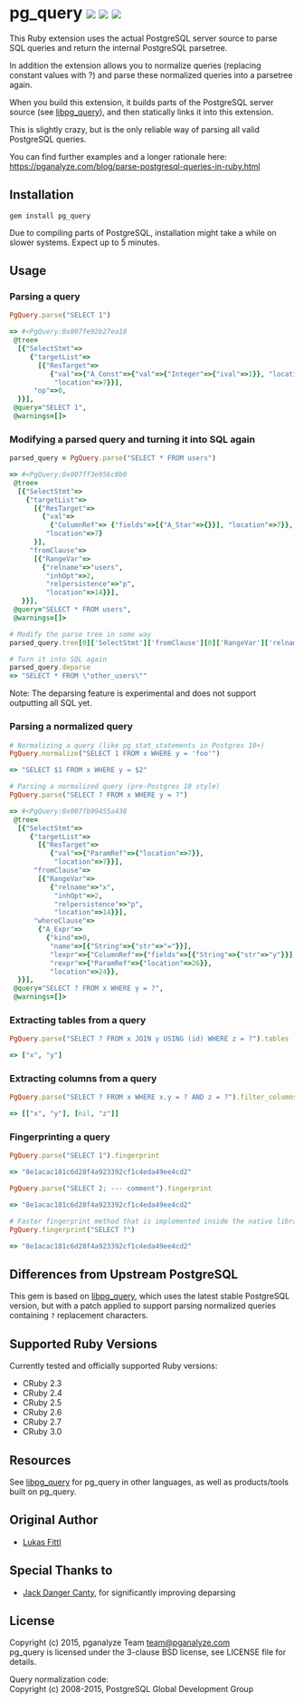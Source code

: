 # pg_query [ ![](https://img.shields.io/gem/v/pg_query.svg)](https://rubygems.org/gems/pg_query) [ ![](https://img.shields.io/gem/dt/pg_query.svg)](https://rubygems.org/gems/pg_query) [ ![](https://travis-ci.org/lfittl/pg_query.svg?branch=master)](https://travis-ci.org/lfittl/pg_query)

This Ruby extension uses the actual PostgreSQL server source to parse SQL queries and return the internal PostgreSQL parsetree.

In addition the extension allows you to normalize queries (replacing constant values with ?) and parse these normalized queries into a parsetree again.

When you build this extension, it builds parts of the PostgreSQL server source (see [libpg_query](https://github.com/lfittl/libpg_query)), and then statically links it into this extension.

This is slightly crazy, but is the only reliable way of parsing all valid PostgreSQL queries.

You can find further examples and a longer rationale here: https://pganalyze.com/blog/parse-postgresql-queries-in-ruby.html

## Installation

```
gem install pg_query
```

Due to compiling parts of PostgreSQL, installation might take a while on slower systems. Expect up to 5 minutes.

## Usage

### Parsing a query

```ruby
PgQuery.parse("SELECT 1")

=> #<PgQuery:0x007fe92b27ea18
 @tree=
  [{"SelectStmt"=>
     {"targetList"=>
       [{"ResTarget"=>
          {"val"=>{"A_Const"=>{"val"=>{"Integer"=>{"ival"=>1}}, "location"=>7}},
           "location"=>7}}],
      "op"=>0,
  }}],
 @query="SELECT 1",
 @warnings=[]>
```

### Modifying a parsed query and turning it into SQL again

```ruby
parsed_query = PgQuery.parse("SELECT * FROM users")

=> #<PgQuery:0x007ff3e956c8b0
 @tree=
  [{"SelectStmt"=>
    {"targetList"=>
      [{"ResTarget"=>
        {"val"=>
          {"ColumnRef"=> {"fields"=>[{"A_Star"=>{}}], "location"=>7}},
         "location"=>7}
      }],
     "fromClause"=>
      [{"RangeVar"=>
        {"relname"=>"users",
         "inhOpt"=>2,
         "relpersistence"=>"p",
         "location"=>14}}],
   }}],
 @query="SELECT * FROM users",
 @warnings=[]>

# Modify the parse tree in some way
parsed_query.tree[0]['SelectStmt']['fromClause'][0]['RangeVar']['relname'] = 'other_users'

# Turn it into SQL again
parsed_query.deparse
=> "SELECT * FROM \"other_users\""
```

Note: The deparsing feature is experimental and does not support outputting all SQL yet.

### Parsing a normalized query

```ruby
# Normalizing a query (like pg_stat_statements in Postgres 10+)
PgQuery.normalize("SELECT 1 FROM x WHERE y = 'foo'")

=> "SELECT $1 FROM x WHERE y = $2"

# Parsing a normalized query (pre-Postgres 10 style)
PgQuery.parse("SELECT ? FROM x WHERE y = ?")

=> #<PgQuery:0x007fb99455a438
 @tree=
  [{"SelectStmt"=>
     {"targetList"=>
       [{"ResTarget"=>
          {"val"=>{"ParamRef"=>{"location"=>7}},
           "location"=>7}}],
      "fromClause"=>
       [{"RangeVar"=>
          {"relname"=>"x",
           "inhOpt"=>2,
           "relpersistence"=>"p",
           "location"=>14}}],
      "whereClause"=>
       {"A_Expr"=>
         {"kind"=>0,
          "name"=>[{"String"=>{"str"=>"="}}],
          "lexpr"=>{"ColumnRef"=>{"fields"=>[{"String"=>{"str"=>"y"}}], "location"=>22}},
          "rexpr"=>{"ParamRef"=>{"location"=>26}},
          "location"=>24}},
  }}],
 @query="SELECT ? FROM x WHERE y = ?",
 @warnings=[]>
```

### Extracting tables from a query

```ruby
PgQuery.parse("SELECT ? FROM x JOIN y USING (id) WHERE z = ?").tables

=> ["x", "y"]
```

### Extracting columns from a query

```ruby
PgQuery.parse("SELECT ? FROM x WHERE x.y = ? AND z = ?").filter_columns

=> [["x", "y"], [nil, "z"]]
```

### Fingerprinting a query

```ruby
PgQuery.parse("SELECT 1").fingerprint

=> "8e1acac181c6d28f4a923392cf1c4eda49ee4cd2"

PgQuery.parse("SELECT 2; --- comment").fingerprint

=> "8e1acac181c6d28f4a923392cf1c4eda49ee4cd2"

# Faster fingerprint method that is implemented inside the native library
PgQuery.fingerprint("SELECT ?")

=> "8e1acac181c6d28f4a923392cf1c4eda49ee4cd2"
```

## Differences from Upstream PostgreSQL

This gem is based on [libpg_query](https://github.com/lfittl/libpg_query),
which uses the latest stable PostgreSQL version, but with a patch applied
to support parsing normalized queries containing `?` replacement characters.

## Supported Ruby Versions

Currently tested and officially supported Ruby versions:

* CRuby 2.3
* CRuby 2.4
* CRuby 2.5
* CRuby 2.6
* CRuby 2.7
* CRuby 3.0


## Resources

See [libpg_query](https://github.com/lfittl/libpg_query/blob/10-latest/README.md#resources) for pg_query in other languages, as well as products/tools built on pg_query.

## Original Author

- [Lukas Fittl](mailto:lukas@fittl.com)


## Special Thanks to

- [Jack Danger Canty](https://github.com/JackDanger), for significantly improving deparsing


## License

Copyright (c) 2015, pganalyze Team <team@pganalyze.com><br>
pg_query is licensed under the 3-clause BSD license, see LICENSE file for details.

Query normalization code:<br>
Copyright (c) 2008-2015, PostgreSQL Global Development Group
